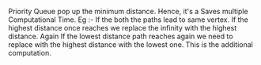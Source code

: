 Priority Queue pop up the minimum distance. Hence, it's a
Saves multiple Computational Time.
Eg :- If the both the paths lead to same vertex. If the highest distance once reaches we replace the
infinity with the highest distance. Again If the lowest distance path reaches again we need to 
replace with the highest distance with the lowest one. This is the additional computation. 
